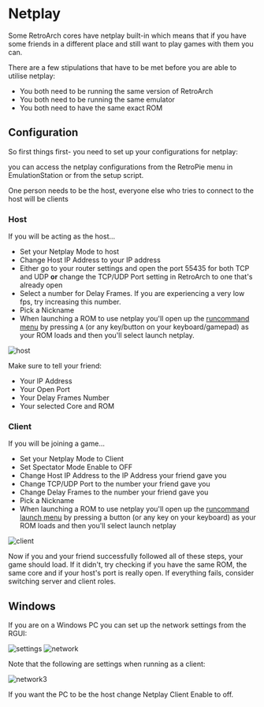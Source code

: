 # Netplay

Some RetroArch cores have netplay built-in which means that if you have some friends in a different place and still want to play games with them you can.

There are a few stipulations that have to be met before you are able to utilise netplay:

- You both need to be running the same version of RetroArch
- You both need to be running the same emulator
- You both need to have the same exact ROM

## Configuration

So first things first- you need to set up your configurations for netplay:

you can access the netplay configurations from the RetroPie menu in EmulationStation or from the setup script.

One person needs to be the host, everyone else who tries to connect to the host will be clients

### Host

If you will be acting as the host...

- Set your Netplay Mode to host
- Change Host IP Address to your IP address
- Either go to your router settings and open the port 55435 for both TCP and UDP **or** change the TCP/UDP Port setting in RetroArch to one that's already open
- Select a number for Delay Frames. If you are experiencing a very low fps, try increasing this number.
- Pick a Nickname
- When launching a ROM to use netplay you'll open up the [runcommand menu](Runcommand#runcommand-launch-menu) by pressing `A` (or any key/button on your keyboard/gamepad) as your ROM loads and then you'll select launch netplay.

![host](https://cloud.githubusercontent.com/assets/10035308/10062467/1c89bb58-6220-11e5-942b-7892d4b82050.png)

Make sure to tell your friend:

- Your IP Address
- Your Open Port
- Your Delay Frames Number
- Your selected Core and ROM

### Client

If you will be joining a game...

- Set your Netplay Mode to Client
- Set Spectator Mode Enable to OFF
- Change Host IP Address to the IP Address your friend gave you
- Change TCP/UDP Port to the number your friend gave you
- Change Delay Frames to the number your friend gave you
- Pick a Nickname
- When launching a ROM to use netplay you'll open up the [runcommand launch menu](Runcommand) by pressing a button (or any key on your keyboard) as your ROM loads and then you'll select launch netplay

![client](https://cloud.githubusercontent.com/assets/10035308/10062468/2046ec02-6220-11e5-9d42-f58779986f93.png)

Now if you and your friend successfully followed all of these steps, your game should load. If it didn't, try checking if you have the same ROM, the same core and if your host's port is really open. If everything fails, consider switching server and client roles. 

## Windows

If you are on a Windows PC you can set up the network settings from the RGUI:

![settings](https://cloud.githubusercontent.com/assets/10035308/10062550/d0d17d8a-6220-11e5-8325-461c0d712668.png)
![network](https://cloud.githubusercontent.com/assets/10035308/10062551/d0d3dd5a-6220-11e5-910f-824cc081b902.png)

Note that the following are settings when running as a client:

![network3](https://cloud.githubusercontent.com/assets/10035308/10065131/9a09ef6c-623e-11e5-8b96-19c0254feb1a.png)

If you want the PC to be the host change Netplay Client Enable to off.
